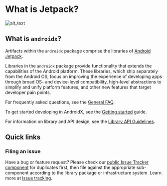 # What is Jetpack?

![alt_text](androidx.gif "Androidx Gif")

## What is `androidx`?

Artifacts within the `androidx` package comprise the libraries of
[Android Jetpack](https://developer.android.com/jetpack).

Libraries in the `androidx` package provide functionality that extends the
capabilities of the Android platform. These libraries, which ship separately
from the Android OS, focus on improving the experience of developing apps
through broad OS- and device-level compatibility, high-level abstractions to
simplify and unify platform features, and other new features that target
developer pain points.

For frequently asked questions, see the
[General FAQ](/docs/faq.md).

To get started developing in AndroidX, see the
[Getting started](/docs/onboarding.md) guide.

For information on library and API design, see the
[Library API Guidelines](/docs/api_guidelines/index.md).

## Quick links

### Filing an issue

Have a bug or feature request? Please check our
[public Issue Tracker component](http://issuetracker.google.com/issues?q=componentid:192731%2B)
for duplicates first, then file against the appropriate sub-component according
to the library package or infrastructure system. Learn more at
[Issue tracking](/docs/onboarding.md#tracking-bugs).

